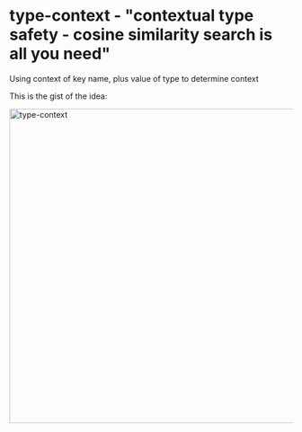 # type-context - "contextual type safety - cosine similarity search is all you need"
Using context of key name, plus value of type to determine context

This is the gist of the idea: 

<img width="560" alt="type-context" src="https://github.com/razroo/type-context/assets/8540141/f303c83f-42c7-40e5-8a76-70adf611f634">
